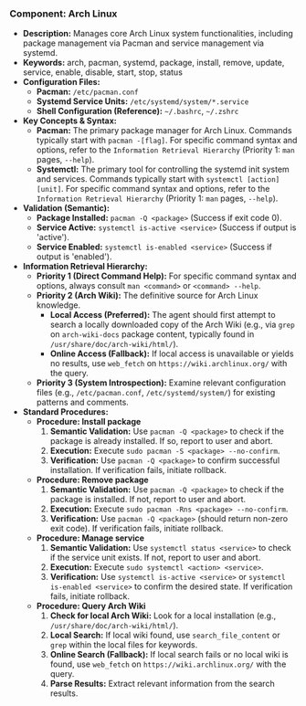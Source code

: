### Component: Arch Linux
- **Description:** Manages core Arch Linux system functionalities, including package management via Pacman and service management via systemd.
- **Keywords:** arch, pacman, systemd, package, install, remove, update, service, enable, disable, start, stop, status
- **Configuration Files:**
  - **Pacman:** `/etc/pacman.conf`
  - **Systemd Service Units:** `/etc/systemd/system/*.service`
  - **Shell Configuration (Reference):** `~/.bashrc`, `~/.zshrc`
- **Key Concepts & Syntax:**
  - **Pacman:** The primary package manager for Arch Linux. Commands typically start with `pacman -[flag]`. For specific command syntax and options, refer to the `Information Retrieval Hierarchy` (Priority 1: `man` pages, `--help`).
  - **Systemctl:** The primary tool for controlling the systemd init system and services. Commands typically start with `systemctl [action] [unit]`. For specific command syntax and options, refer to the `Information Retrieval Hierarchy` (Priority 1: `man` pages, `--help`).
- **Validation (Semantic):**
  - **Package Installed:** `pacman -Q <package>` (Success if exit code 0).
  - **Service Active:** `systemctl is-active <service>` (Success if output is 'active').
  - **Service Enabled:** `systemctl is-enabled <service>` (Success if output is 'enabled').
- **Information Retrieval Hierarchy:**
  - **Priority 1 (Direct Command Help):** For specific command syntax and options, always consult `man <command>` or `<command> --help`.
  - **Priority 2 (Arch Wiki):** The definitive source for Arch Linux knowledge.
    - **Local Access (Preferred):** The agent should first attempt to search a locally downloaded copy of the Arch Wiki (e.g., via `grep` on `arch-wiki-docs` package content, typically found in `/usr/share/doc/arch-wiki/html/`).
    - **Online Access (Fallback):** If local access is unavailable or yields no results, use `web_fetch` on `https://wiki.archlinux.org/` with the query.
  - **Priority 3 (System Introspection):** Examine relevant configuration files (e.g., `/etc/pacman.conf`, `/etc/systemd/system/`) for existing patterns and comments.
- **Standard Procedures:**
  - **Procedure: Install package**
    1. **Semantic Validation:** Use `pacman -Q <package>` to check if the package is already installed. If so, report to user and abort.
    2. **Execution:** Execute `sudo pacman -S <package> --no-confirm`.
    3. **Verification:** Use `pacman -Q <package>` to confirm successful installation. If verification fails, initiate rollback.
  - **Procedure: Remove package**
    1. **Semantic Validation:** Use `pacman -Q <package>` to check if the package is installed. If not, report to user and abort.
    2. **Execution:** Execute `sudo pacman -Rns <package> --no-confirm`.
    3. **Verification:** Use `pacman -Q <package>` (should return non-zero exit code). If verification fails, initiate rollback.
  - **Procedure: Manage service**
    1. **Semantic Validation:** Use `systemctl status <service>` to check if the service unit exists. If not, report to user and abort.
    2. **Execution:** Execute `sudo systemctl <action> <service>`.
    3. **Verification:** Use `systemctl is-active <service>` or `systemctl is-enabled <service>` to confirm the desired state. If verification fails, initiate rollback.
  - **Procedure: Query Arch Wiki**
    1. **Check for local Arch Wiki:** Look for a local installation (e.g., `/usr/share/doc/arch-wiki/html/`).
    2. **Local Search:** If local wiki found, use `search_file_content` or `grep` within the local files for keywords.
    3. **Online Search (Fallback):** If local search fails or no local wiki is found, use `web_fetch` on `https://wiki.archlinux.org/` with the query.
    4. **Parse Results:** Extract relevant information from the search results.

